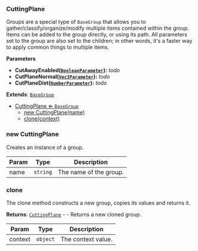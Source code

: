 <a name="CuttingPlane"></a>

### CuttingPlane 
Groups are a special type of `BaseGroup` that allows you to gather/classify/organize/modify
multiple items contained within the group. Items can be added to the group directly, or using
its path.
All parameters set to the group are also set to the children; in other words, it's a faster way
to apply common things to multiple items.

**Parameters**
* **CutAwayEnabled([`BooleanParameter`](api/SceneTree\Parameters\BooleanParameter.md)):** _todo_
* **CutPlaneNormal([`Vec3Parameter`](api/SceneTree\Parameters\Vec3Parameter.md)):** _todo_
* **CutPlaneDist([`NumberParameter`](api/SceneTree\Parameters\NumberParameter.md)):** _todo_


**Extends**: <code>[BaseGroup](api/SceneTree\Groups\BaseGroup.md)</code>  

* [CuttingPlane ⇐ <code>BaseGroup</code>](#CuttingPlane)
    * [new CuttingPlane(name)](#new-CuttingPlane)
    * [clone(context)](#clone)

<a name="new_CuttingPlane_new"></a>

### new CuttingPlane
Creates an instance of a group.


| Param | Type | Description |
| --- | --- | --- |
| name | <code>string</code> | The name of the group. |

<a name="CuttingPlane+clone"></a>

### clone
The clone method constructs a new group,
copies its values and returns it.


**Returns**: [<code>CuttingPlane</code>](#CuttingPlane) - - Returns a new cloned group.  

| Param | Type | Description |
| --- | --- | --- |
| context | <code>object</code> | The context value. |

